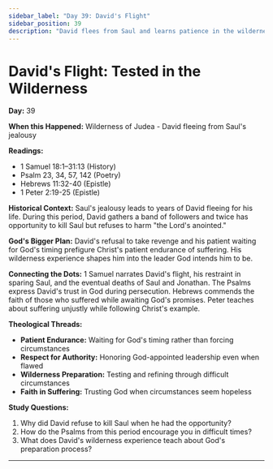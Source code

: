 ```yaml
---
sidebar_label: "Day 39: David's Flight"
sidebar_position: 39
description: "David flees from Saul and learns patience in the wilderness"
---
```


# David's Flight: Tested in the Wilderness

**Day:** 39

**When this Happened:** Wilderness of Judea - David fleeing from Saul's jealousy

**Readings:**
- 1 Samuel 18:1–31:13 (History)
- Psalm 23, 34, 57, 142 (Poetry)
- Hebrews 11:32-40 (Epistle)
- 1 Peter 2:19-25 (Epistle)

**Historical Context:** Saul's jealousy leads to years of David fleeing for his life. During this period, David gathers a band of followers and twice has opportunity to kill Saul but refuses to harm "the Lord's anointed."

**God's Bigger Plan:** David's refusal to take revenge and his patient waiting for God's timing prefigure Christ's patient endurance of suffering. His wilderness experience shapes him into the leader God intends him to be.

**Connecting the Dots:** 1 Samuel narrates David's flight, his restraint in sparing Saul, and the eventual deaths of Saul and Jonathan. The Psalms express David's trust in God during persecution. Hebrews commends the faith of those who suffered while awaiting God's promises. Peter teaches about suffering unjustly while following Christ's example.

****Theological Threads:****
- **Patient Endurance:** Waiting for God's timing rather than forcing circumstances
- **Respect for Authority:** Honoring God-appointed leadership even when flawed
- **Wilderness Preparation:** Testing and refining through difficult circumstances
- **Faith in Suffering:** Trusting God when circumstances seem hopeless

**Study Questions:**
1. Why did David refuse to kill Saul when he had the opportunity?
2. How do the Psalms from this period encourage you in difficult times?
3. What does David's wilderness experience teach about God's preparation process?

---
